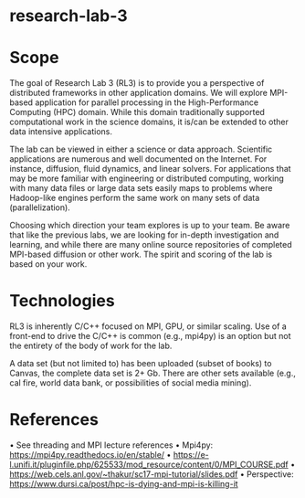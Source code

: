 # research-lab-3

# Scope
The goal of Research Lab 3 (RL3) is to provide you a perspective of distributed frameworks in 
other application domains. We will explore MPI-based application for parallel processing in the 
High-Performance Computing (HPC) domain. While this domain traditionally supported 
computational work in the science domains, it is/can be extended to other data intensive 
applications. 
 
The lab can be viewed in either a science or data approach. Scientific applications are numerous 
and well documented on the Internet. For instance, diffusion, fluid dynamics, and linear solvers. 
For applications that may be more familiar with engineering or distributed computing, working 
with many data files or large data sets easily maps to problems where Hadoop-like engines 
perform the same work on many sets of data (parallelization). 
 
Choosing which direction your team explores is up to your team. Be aware that like the 
previous labs, we are looking for in-depth investigation and learning, and while there are many 
online source repositories of completed MPI-based diffusion or other work. The spirit and 
scoring of the lab is based on your work.  

# Technologies
RL3 is inherently C/C++ focused on MPI, GPU, or similar scaling. Use of a front-end to drive the 
C/C++ is common (e.g., mpi4py) is an option but not the entirety of the body of work for the 
lab. 
 
A data set (but not limited to) has been uploaded (subset of books) to Canvas, the complete 
data set is 2+ Gb. There are other sets available (e.g., cal fire, world data bank, or possibilities of 
social media mining). 

# References
• See threading and MPI lecture references
• Mpi4py: https://mpi4py.readthedocs.io/en/stable/
• https://e-l.unifi.it/pluginfile.php/625533/mod_resource/content/0/MPI_COURSE.pdf
• https://web.cels.anl.gov/~thakur/sc17-mpi-tutorial/slides.pdf
• Perspective: https://www.dursi.ca/post/hpc-is-dying-and-mpi-is-killing-it

